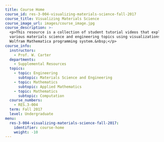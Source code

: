```yaml
---
title: Course Home
course_id: res-3-004-visualizing-materials-science-fall-2017
course_title: Visualizing Materials Science
course_image_url: images/course_image.jpg
course_description: >-
  <p>This resource is a collection of student tutorial videos that explore
  various materials science and engineering topics using visualizations in the
  Wolfram Mathematica programming system.&nbsp;</p>
course_info:
  instructors:
    - Prof. W. Carter
  departments:
    - Supplemental Resources
  topics:
    - topic: Engineering
      subtopic: Materials Science and Engineering
    - topic: Mathematics
      subtopic: Applied Mathematics
    - topic: Mathematics
      subtopic: Computation
  course_numbers:
    - RES.3-004
  term: Fall 2017
  level: Undergraduate
menu:
  res-3-004-visualizing-materials-science-fall-2017:
    identifier: course-home
    weight: -10
---
```


